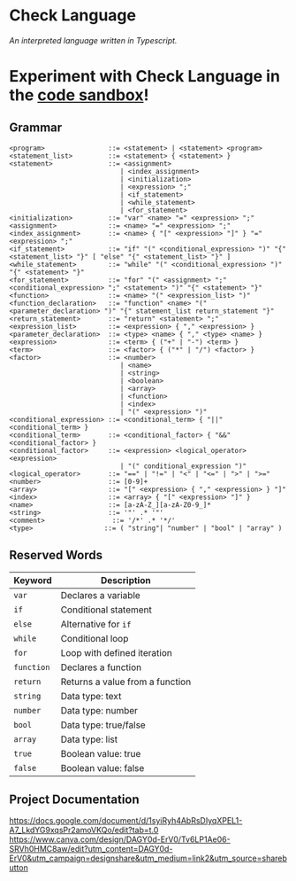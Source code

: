 # Check Language
###### An interpreted language written in Typescript.

# Experiment with Check Language in the [code sandbox](https://thiagobapt.github.io/CheckLanguage/)!


## Grammar
```
<program>                ::= <statement> | <statement> <program>
<statement_list>         ::= <statement> { <statement> }
<statement>              ::= <assignment>
                            | <index_assignment>
                            | <initialization> 
                            | <expression> ";"
                            | <if_statement>
                            | <while_statement>
                            | <for_statement>
<initialization>         ::= "var" <name> "=" <expression> ";"
<assignment>             ::= <name> "=" <expression> ";"
<index_assignment>       ::= <name> { "[" <expression> "]" } "=" <expression> ";"
<if_statement>           ::= "if" "(" <conditional_expression> ")" "{" <statement_list> "}" [ "else" "{" <statement_list> "}" ]
<while_statement>        ::= "while" "(" <conditional_expression> ")" "{" <statement> "}"
<for_statement>          ::= "for" "(" <assignment> ";" <conditional_expression> ";" <statement> ")" "{" <statement> "}"
<function>               ::= <name> "(" <expression_list> ")"
<function_declaration>   ::= "function" <name> "(" <parameter_declaration> ")" "{" statement_list return_statement "}"
<return_statement>       ::= "return" <statement> ";"
<expression_list>        ::= <expression> { "," <expression> }
<parameter_declaration>  ::= <type> <name> { "," <type> <name> }
<expression>             ::= <term> { ("+" | "-") <term> }
<term>                   ::= <factor> { ("*" | "/") <factor> }
<factor>                 ::= <number> 
                            | <name> 
                            | <string>
                            | <boolean>
                            | <array>
                            | <function>
                            | <index>
                            | "(" <expression> ")"
<conditional_expression> ::= <conditional_term> { "||" <conditional_term> }
<conditional_term>       ::= <conditional_factor> { "&&" <conditional_factor> }
<conditional_factor>     ::= <expression> <logical_operator> <expression>
                            | "(" conditional_expression ")"
<logical_operator>       ::= "==" | "!=" | "<" | "<=" | ">" | ">="
<number>                 ::= [0-9]+
<array>                  ::= "[" <expression> { "," <expression> } "]"
<index>                  ::= <array> { "[" <expression> "]" }
<name>                   ::= [a-zA-Z_][a-zA-Z0-9_]*
<string>                 ::= '"' .* '"'
<comment>                 ::= '/*' .* '*/'
<type>                  ::= ( "string"| "number" | "bool" | "array" )
```

## Reserved Words

| Keyword       | Description                   |
|---------------|-------------------------------|
| `var`         | Declares a variable           |
| `if`          | Conditional statement         |
| `else`        | Alternative for `if`          |
| `while`       | Conditional loop              |
| `for`         | Loop with defined iteration   |
| `function`    | Declares a function           |
| `return`      | Returns a value from a function |
| `string`      | Data type: text               |
| `number`      | Data type: number             |
| `bool`        | Data type: true/false         |
| `array`       | Data type: list               |
| `true`        | Boolean value: true           |
| `false`       | Boolean value: false          |

## Project Documentation
https://docs.google.com/document/d/1syiRyh4AbRsDIyqXPEL1-A7_LkdYG9xqsPr2amoVKQo/edit?tab=t.0
https://www.canva.com/design/DAGY0d-ErV0/Tv6LP1Ae06-SRVh0HMC8aw/edit?utm_content=DAGY0d-ErV0&utm_campaign=designshare&utm_medium=link2&utm_source=sharebutton
